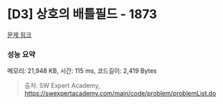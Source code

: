 # [D3] 상호의 배틀필드 - 1873 

[문제 링크](https://swexpertacademy.com/main/code/problem/problemDetail.do?contestProbId=AV5LyE7KD2ADFAXc) 

### 성능 요약

메모리: 21,948 KB, 시간: 115 ms, 코드길이: 2,419 Bytes



> 출처: SW Expert Academy, https://swexpertacademy.com/main/code/problem/problemList.do